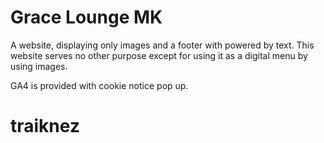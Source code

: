 # Grace Lounge MK

A website, displaying only images and a footer with powered by text. This website serves no other purpose except for using it as a digital menu by using images.

GA4 is provided with cookie notice pop up.
# traiknez
